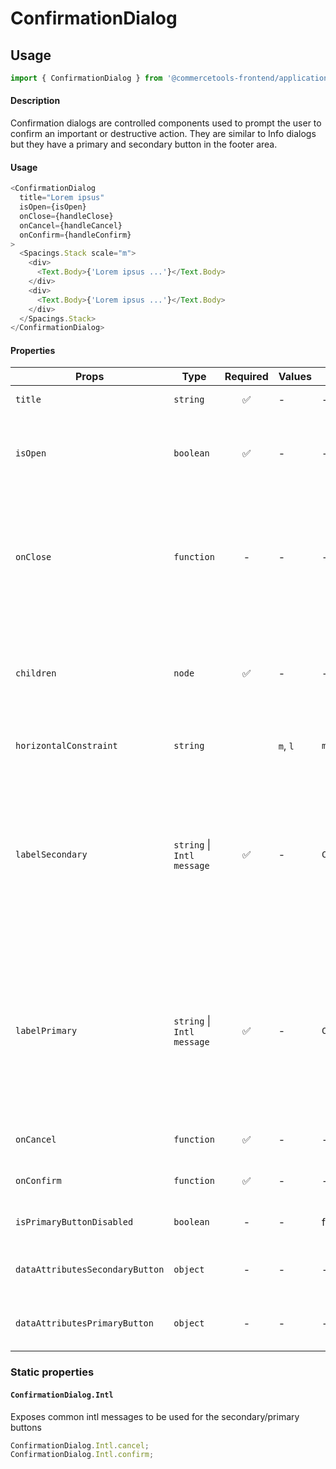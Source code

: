 # ConfirmationDialog

## Usage

```js
import { ConfirmationDialog } from '@commercetools-frontend/application-components';
```

#### Description

Confirmation dialogs are controlled components used to prompt the user to confirm an important or destructive action. They are similar to Info dialogs but they have a primary and secondary button in the footer area.

#### Usage

```js
<ConfirmationDialog
  title="Lorem ipsus"
  isOpen={isOpen}
  onClose={handleClose}
  onCancel={handleCancel}
  onConfirm={handleConfirm}
>
  <Spacings.Stack scale="m">
    <div>
      <Text.Body>{'Lorem ipsus ...'}</Text.Body>
    </div>
    <div>
      <Text.Body>{'Lorem ipsus ...'}</Text.Body>
    </div>
  </Spacings.Stack>
</ConfirmationDialog>
```

#### Properties

| Props                           | Type                       | Required | Values   | Default                           | Description                                                                                                                                                                                                                     |
| ------------------------------- | -------------------------- | :------: | -------- | --------------------------------- | ------------------------------------------------------------------------------------------------------------------------------------------------------------------------------------------------------------------------------- |
| `title`                         | `string`                   |    ✅    | -        | -                                 | The title of the Info Dialog                                                                                                                                                                                                    |
| `isOpen`                        | `boolean`                  |    ✅    | -        | -                                 | Indicates whether the dialog is open or closed. The parent component needs to manage this state                                                                                                                                 |
| `onClose`                       | `function`                 |    -     | -        | -                                 | Called when the dialog closes (click on overlay, click on close button, press ESC). If the function is not provided, the modal cannot be closed by any of the listed options.                                                   |
| `children`                      | `node`                     |    ✅    | -        | -                                 | Content rendered within the dialog. If the content is long in height (depending on the screen size) a scrollbar will appear                                                                                                     |
| `horizontalConstraint`          | `string`                   |          | `m`, `l` | `m`                               | Horizontal width limit of the dialog card                                                                                                                                                                                       |
| `labelSecondary`                | `string` \| `Intl message` |    ✅    | -        | `ConfirmationDialog.Intl.cancel`  | The label for the secondary button as a string, or as an intl-like message (`{ id, defaultMessage }`). The `ConfirmationDialog` exposes a static object `Intl` containing some common intl messages that are already translated |
| `labelPrimary`                  | `string` \| `Intl message` |    ✅    | -        | `ConfirmationDialog.Intl.confirm` | The label for the primary button as a string, or as an intl-like message (`{ id, defaultMessage }`). The `ConfirmationDialog` exposes a static object `Intl` containing some common intl messages that are already translated   |
| `onCancel`                      | `function`                 |    ✅    | -        | -                                 | Called when the secondary button is clicked                                                                                                                                                                                     |
| `onConfirm`                     | `function`                 |    ✅    | -        | -                                 | Called when the primary button is clicked                                                                                                                                                                                       |
| `isPrimaryButtonDisabled`       | `boolean`                  |    -     | -        | false                             | Indicates whether primary button is disabled or not                                                                                                                                                                             |
| `dataAttributesSecondaryButton` | `object`                   |    -     | -        | -                                 | Use this prop to pass `data-` attributes to the secondary button                                                                                                                                                                |
| `dataAttributesPrimaryButton`   | `object`                   |    -     | -        | -                                 | Use this prop to pass `data-` attributes to the primary button                                                                                                                                                                  |

### Static properties

#### `ConfirmationDialog.Intl`

Exposes common intl messages to be used for the secondary/primary buttons

```js
ConfirmationDialog.Intl.cancel;
ConfirmationDialog.Intl.confirm;
```
